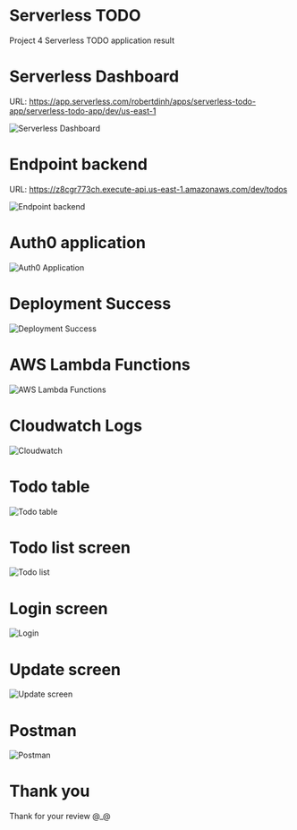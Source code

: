 # Serverless TODO

Project 4 Serverless TODO application result

# Serverless Dashboard

URL: https://app.serverless.com/robertdinh/apps/serverless-todo-app/serverless-todo-app/dev/us-east-1

![Serverless Dashboard](images/Serverless-app.png?raw=true "Serverless Dashboard")

# Endpoint backend

URL: https://z8cgr773ch.execute-api.us-east-1.amazonaws.com/dev/todos

![Endpoint backend](images/api-endpoint.png?raw=true "Endpoint backend")

# Auth0 application

![Auth0 Application](images/Auth0-Application.png?raw=true "Auth0 Application")

# Deployment Success

![Deployment Success](images/Deploy-Success.png?raw=true "Deployment Success")

# AWS Lambda Functions

![AWS Lambda Functions](images/aws-functions.png?raw=true "AWS Lambda Functions")

# Cloudwatch Logs

![Cloudwatch](images/CloudWatch-Logs.png?raw=true "Cloudwatch")

# Todo table

![Todo table](images/DynamoDB-Table.png?raw=true "Todo table")

# Todo list screen

![Todo list](images/List-Todo.png?raw=true "Todo list")

# Login screen

![Login](images/login-screen.png?raw=true "Login")

# Update screen

![Update screen](images/update-todo.png?raw=true "Update screen")

# Postman

![Postman](images/post-man.png?raw=true "Postman")

# Thank you

Thank for your review @_@